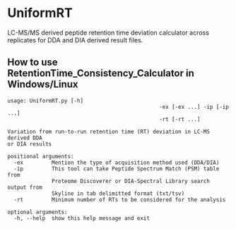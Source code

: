 # UniformRT
LC-MS/MS derived peptide retention time deviation calculator across replicates for DDA and DIA derived result files.

## How to use RetentionTime_Consistency_Calculator in Windows/Linux
```
usage: UniformRT.py [-h]
                                                -ex [-ex ...] -ip [-ip ...]
                                                -rt [-rt ...]

Variation from run-to-run retention time (RT) deviation in LC-MS derived DDA
or DIA results

positional arguments:
  -ex         Mention the type of acquisition method used (DDA/DIA)
  -ip         This tool can take Peptide Spectrum Match (PSM) table from
              Proteome Discoverer or DIA-Spectral Library search output from
              Skyline in tab delimitted format (txt/tsv)
  -rt         Minimum number of RTs to be considered for the analysis

optional arguments:
  -h, --help  show this help message and exit
```
